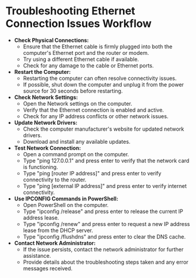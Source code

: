 # Troubleshooting Ethernet Connection Issues Workflow
  - **Check Physical Connections:** 
    - Ensure that the Ethernet cable is firmly plugged into both the computer's Ethernet port and the router or modem.
    - Try using a different Ethernet cable if available.
    - Check for any damage to the cable or Ethernet ports.
  - **Restart the Computer:**
    - Restarting the computer can often resolve connectivity issues.
    - If possible, shut down the computer and unplug it from the power source for 30 seconds before restarting.
  - **Check Network Settings:**
    - Open the Network settings on the computer.
    - Verify that the Ethernet connection is enabled and active.
    - Check for any IP address conflicts or other network issues.
  - **Update Network Drivers:**
    - Check the computer manufacturer's website for updated network drivers.
    - Download and install any available updates.
  - **Test Network Connection:**
    - Open a command prompt on the computer.
    - Type "ping 127.0.0.1" and press enter to verify that the network card is functioning.
    - Type "ping [router IP address]" and press enter to verify connectivity to the router.
    - Type "ping [external IP address]" and press enter to verify internet connectivity.
  - **Use IPCONFIG Commands in PowerShell:**
    - Open PowerShell on the computer.
    - Type "ipconfig /release" and press enter to release the current IP address lease.
    - Type "ipconfig /renew" and press enter to request a new IP address lease from the DHCP server.
    - Type "ipconfig /flushdns" and press enter to clear the DNS cache.
  - **Contact Network Administrator:**
    - If the issue persists, contact the network administrator for further assistance.
    - Provide details about the troubleshooting steps taken and any error messages received.
